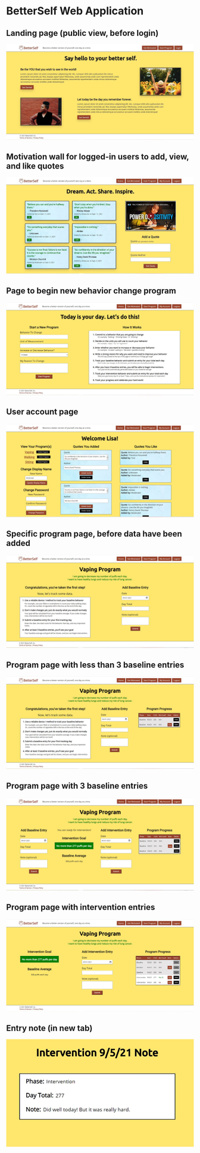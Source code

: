 <h1> BetterSelf Web Application</h1>
<h2>Landing page (public view, before login)</h2>
<img src="project_screenshots/landing_page.JPG">
<h2>Motivation wall for logged-in users to add, view, and like quotes</h2>
<img src="project_screenshots/quotes_wall.JPG">
<h2>Page to begin new behavior change program</h2>
<img src="project_screenshots/add_program_page.JPG">
<h2>User account page</h2>
<img src="project_screenshots/user_account.JPG">
<h2>Specific program page, before data have been added</h2>
<img src="project_screenshots/program_page_before_data.JPG">
<h2>Program page with less than 3 baseline entries</h2>
<img src ="project_screenshots/program_page_less_than_three.JPG">
<h2>Program page with 3 baseline entries </h2>
<img src ="project_screenshots/program_page_three.JPG">
<h2>Program page with intervention entries</h2>
<img src="project_screenshots/program_page_intervention.JPG">
<h2>Entry note (in new tab)</h2>
<img src="project_screenshots/note.JPG">